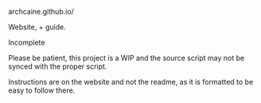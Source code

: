 <a src="https://archcaine.github.io">archcaine.github.io/</a>

Website, + guide.

Incomplete


Please be patient, this project is a WIP and the source script may not be synced with the proper script.

Instructions are on the website and not the readme, as it is formatted to be easy to follow there.
